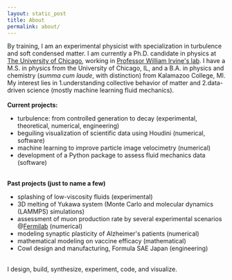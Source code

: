 ```yaml
---
layout: static_post
title: About
permalink: about/
---
```


By training, I am an experimental physicist with specialization in turbulence and soft condensed matter. 
I am currently a Ph.D. candidate in physics at <a href="http://www.uchicago.edu/" target="_blank">The University of Chicago</a>, working in <a href="http://irvinelab.uchicago.edu/" target="_blank">Professor William Irvine's lab</a>. 
I have a M.S. in physics from the University of Chicago, IL, and a B.A. in physics and chemistry (*summa cum laude*, with distinction) from Kalamazoo College, MI.
My interest lies in 1.understanding collective behavior of matter and 2.data-driven science (mostly machine learning fluid mechanics).
<br> 
<br> 
<b>Current projects:</b>
<ul style="list-style-type:disc;">
    <li> turbulence: from controlled generation to decay (experimental, theoretical, numerical, engineering)
    </li>
    <li>beguiling visualization of scientific data using Houdini (numerical, software)
    </li>
    <li>machine learning to improve particle image velocimetry (numerical)
    </li>
    <li>
    development of a Python package to assess fluid mechanics data (software)
    </li>
</ul>
<br>
<b>Past projects (just to name a few)</b>
<ul style="list-style-type:disc;">
    <li> splashing of low-viscosity fluids (experimental)
    </li>
    <li>3D melting of Yukawa system (Monte Carlo and molecular dynamics (LAMMPS) simulations)
    </li>
    <li>assessment of muon production rate by several experimental scenarios @<a href="https://www.fnal.gov/" target="_blank">Fermilab</a> (numerical)
    </li>
    <li>modeling synaptic plasticity of Alzheimer's patients (numerical)
    </li>
    <li>mathematical modeling on vaccine efficacy (mathematical)
    </li>
    <li>Cowl design and manufacturing, Formula SAE Japan (engineering)
    </li>
</ul>
<br>
I design, build, synthesize, experiment, code, and visualize.